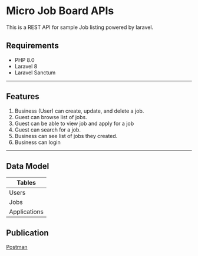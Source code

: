 # Micro Job Board APIs

This is a REST API for sample Job listing powered by laravel.

## Requirements

-   PHP 8.0
-   Laravel 8
-   Laravel Sanctum

---

## Features

1. Business (User) can create, update, and delete a job.
2. Guest can browse list of jobs.
3. Guest can be able to view job and apply for a job
4. Guest can search for a job.
5. Business can see list of jobs they created.
6. Business can login

---

## Data Model

| Tables       |
| ------------ |
| Users        |
| Jobs         |
| Applications |

## Publication

[Postman](https://documenter.getpostman.com/view/12928307/UVC2GUMW)
